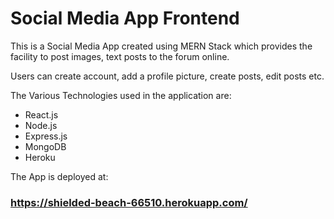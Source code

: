 # Social Media App Frontend

This is a Social Media App created using MERN Stack which provides the facility to post images, text posts to the forum online.

Users can create account, add a profile picture, create posts, edit posts etc.

The Various Technologies used in the application are:
- React.js
- Node.js
- Express.js
- MongoDB
- Heroku

The App is deployed at:

### https://shielded-beach-66510.herokuapp.com/
